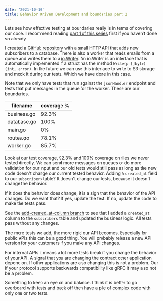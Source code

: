 ```yaml
---
date: '2021-10-10'
title: Behavior Driven Development and boundaries part 2
---
```


Lets see how effective testing at boundaries really is in terms of covering our code. I recommend reading [part 1 of this series](/posts/behavior-driven-development-and-boundaries/) first if you haven't done so already.

I created a [GitHub repository](https://github.com/j0holo/testing-boundaries) with a small HTTP API that adds new subscribers to a database. There is also a worker that reads emails from a queue and writes them to a [io.Writer](https://pkg.go.dev/io#Writer). An io.Writer is an interface that is automatically implemented if a struct  has the method `Write(p []byte) (int, error)`. In the future we can use this interface to write to S3 storage and mock it during our tests. Which we have done in this case.

Note that we only have tests that run against the `jsonHandler` endpoint and tests that put messages in the queue for the worker. These are our boundaries.

| filename | coverage % |
|---|---|
| business.go | 92.3% |
| database.go | 100% |
| main.go | 0% |
| routes.go | 78.1% |
| worker.go | 85.7% |

Look at our test coverage, 92.3% and 100% coverage on files we never tested directly. We can send more messages on queues or do more validation for our input and our old tests would still pass as long as the new code doesn't change our current tested behavior. Adding a `created_at` field to our `subscribers` table? It doesn't change our tests, because it doesn't change the behavior.

If it does the behavior does change, it is a sign that the behavior of the API changes. Do we want that? If yes, update the test. If no, update the code to make the tests pass.

See the [add-created_at-column branch](https://github.com/j0holo/testing-boundaries/tree/add-created_at-column) to see that I added a `created_at` column to the `subscribers` table and updated the business logic. All tests pass without any changes.

The more tests we add, the more rigid our API becomes. Especially for public APIs this can be a good thing. You will probably release a new API version for your customers if you make any API changes.

For internal APIs it means a lot more tests break if you change the behavior of your API. A signal that you are changing the contract other application depend on. If other applications are also changing this is not a problem. Our if your protocol supports backwards compatibility like gRPC it may also not be a problem.

Something to keep an eye on and balance. I think it is better to go overboard with tests and back off then have a pile of complex code with only one or two tests.